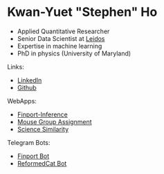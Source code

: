 # Kwan-Yuet "Stephen" Ho

- Applied Quantitative Researcher
- Senior Data Scientist at [Leidos](https://www.leidos.com/)
- Expertise in machine learning
- PhD in physics (University of Maryland)

Links:
- [LinkedIn](https://www.linkedin.com/in/kwan-yuet-ho-19882530/)
- [Github](https://github.com/stephenhky)

WebApps:
- [Finport-Inference](https://share.streamlit.io/stephenhky/finport-inference-streamlit/main.py)
- [Mouse Group Assignment](https://stephenhky-mousegroupassignment-app-ldygfx.streamlit.app/)
- [Science Similarity](https://stephenhky-sciencesimilaritydemo-app-qyz0zh.streamlit.app/)

Telegram Bots:
- [Finport Bot](https://t.me/FinportTelebot)
- [ReformedCat Bot](https://t.me/reformedcatbot)
